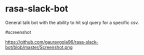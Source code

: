 # rasa-slack-bot
General talk bot with the ability to hit sql query for a specific csv.

#screenshot 


https://github.com/gauravgola96/rasa-slack-bot/blob/master/Screenshot.png
